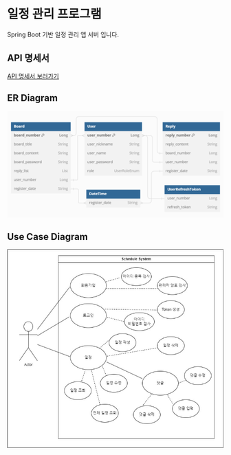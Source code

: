 # 일정 관리 프로그램

Spring Boot 기반 일정 관리 앱 서버 입니다.

## API 명세서
[API 명세서 보러가기](https://www.notion.so/API-8ff6acbfcb574d9281d9ddd0c0d20298?pvs=4)

## ER Diagram
<img src="https://github.com/wondo8449/scheduler/blob/master/src/main/resources/static/images/ERD.png" width="1000">

## Use Case Diagram
<img src="https://github.com/wondo8449/scheduler/blob/master/src/main/resources/static/images/Use%20Case%20Diagram.jpg" width="1000" style="background-color:#2e3136">
